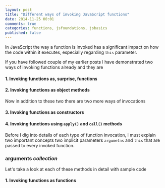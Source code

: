 ```yaml
---
layout: post
title: "Different ways of invoking JavaScript functions"
date: 2014-11-25 00:01
comments: true
categories: functions, jsfoundations, jsbasics
published: false
---
```


In JavaScript the way a function is invoked has a significant impact on how the code within it executes, especially regarding <code>this</code> parameter.

If you have followed couple of my earlier posts I have demonstrated two ways of invoking functions already and they are
#### 1. Invoking functions as, surprise, functions
#### 2. Invoking functions as object methods

Now in addition to these two there are two more ways of invocations
#### 3. Invoking functions as constructors
#### 4. Invoking functions using <code>apply()</code> and <code>call()</code> methods

Before I dig into details of each type of function invocation, I must explain two important concepts two implicit parameters <code>argumetns</code> and <code>this</code> that are passed to every invoked function.

### arguments *collection*

Let's take a look at each of these methods in detail with sample code

#### 1. Invoking functions as functions



